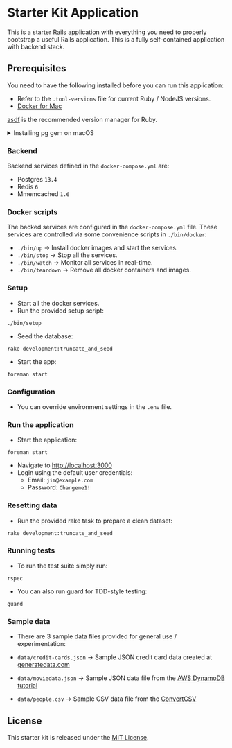 # Starter Kit Application

This is a starter Rails application with everything you need to properly bootstrap a useful Rails application. This is a fully self-contained application with backend stack.

## Prerequisites

You need to have the following installed before you can run this application:

- Refer to the `.tool-versions` file for current Ruby / NodeJS versions.
- [Docker for Mac](https://docs.docker.com/docker-for-mac/)

[asdf](https://github.com/asdf-vm/asdf) is the recommended version manager for Ruby.

<details>
 <summary>Installing pg gem on macOS</summary>

If you're trying to install the postgresql gem `pg` and it is failing with the following error message:

```
Installing pg 1.2.3 with native extensions
Gem::Ext::BuildError: ERROR: Failed to build gem native extension.

    current directory: ~/.rbenv/versions/3.0.0/lib/ruby/gems/3.0.0/gems/pg-1.2.3/ext
~/.rbenv/versions/3.0.0/bin/ruby -I ~/.rbenv/versions/3.0.0/lib/ruby/3.0.0 -r ./siteconf20210125-97201-pycpo.rb extconf.rb
checking for pg_config... no
No pg_config... trying anyway. If building fails, please try again with
 --with-pg-config=/path/to/pg_config
checking for libpq-fe.h... no
Can't find the 'libpq-fe.h header
```

The following helped me resolve the issue without having to install the entire postgresql as recommended in the stop Stack Overflow post (already using it in a Docker container):

```
brew install libpq
gem install pg -- --with-pg-config=/usr/local/opt/libpq/bin/pg_config
```
</details>

### Backend

Backend services defined in the `docker-compose.yml` are:

- Postgres `13.4`
- Redis `6`
- Mmemcached `1.6`

### Docker scripts

The backed services are configured in the `docker-compose.yml` file. These services are controlled via some convenience scripts in `./bin/docker`:

- `./bin/up` -> Install docker images and start the services.
- `./bin/stop` -> Stop all the services.
- `./bin/watch` -> Monitor all services in real-time.
- `./bin/teardown` -> Remove all docker containers and images.

### Setup

- Start all the docker services.
- Run the provided setup script:
```
./bin/setup
```
- Seed the database:
```
rake development:truncate_and_seed
```
- Start the app:
```
foreman start
```

### Configuration

- You can override environment settings in the `.env` file.

### Run the application

- Start the application:
```
foreman start
```
- Navigate to [http://localhost:3000](http://localhost:3000)
- Login using the default user credentials:
  - Email: `jim@example.com`
  - Password: `Changeme1!`

### Resetting data

- Run the provided rake task to prepare a clean dataset:
```
rake development:truncate_and_seed
```

### Running tests

- To run the test suite simply run:
```
rspec
```
- You can also run guard for TDD-style testing:
```
guard
```

### Sample data

- There are 3 sample data files provided for general use / experimentation:

- `data/credit-cards.json` -> Sample JSON credit card data created at [generatedata.com](https://www.generatedata.com)
- `data/moviedata.json` -> Sample JSON data file from the [AWS DynamoDB tutorial](https://docs.aws.amazon.com/amazondynamodb/latest/developerguide/GettingStarted.Ruby.02.html#GettingStarted.Ruby.02.01)
- `data/people.csv` -> Sample CSV data file from the [ConvertCSV](https://www.convertcsv.com/generate-test-data.htm)

## License

This starter kit is released under the [MIT License](https://opensource.org/licenses/MIT).
